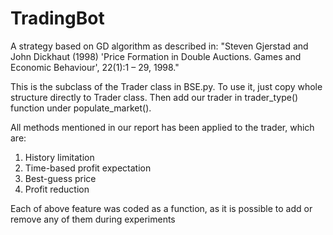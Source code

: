 TradingBot
==========
A strategy based on GD algorithm as described in: "Steven Gjerstad and John Dickhaut (1998) 
'Price Formation in Double Auctions. Games and Economic Behaviour', 22(1):1 – 29, 1998."

This is the subclass of the Trader class in BSE.py. To use it, just copy whole structure
directly to Trader class. Then add our trader in trader_type() function under populate_market().

All methods mentioned in our report has been applied to the trader, which are:

1. History limitation
2. Time-based profit expectation
3. Best-guess price
4. Profit reduction

Each of above feature was coded as a function, as it is possible to add or remove
any of them during experiments
